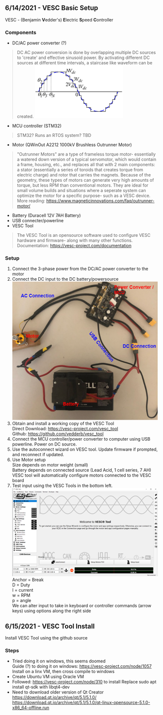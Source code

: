 ## 6/14/2021 - VESC Basic Setup 
VESC - (Benjamin **V**edder's) **E**lectric **S**peed **C**ontroller

### Components
- DC/AC power converter (?)
> DC AC power conversion is done by overlapping multiple DC sources to 'create' and effective sinusoid power. By activating different DC sources at different time intervals, a staircase like waveform can be created.
![alt text](https://github.com/Cedar8344/VESC_2021/blob/main/image/3.png?raw=true)
- MCU controller (STM32)
> STM32? Runs an RTOS system? TBD
- Motor (QWinOut A2212 1000kV Brushless Outrunner Motor)
> "Outrunner Motors" are a type of frameless torque motor- essentially a watered down version of a typical servomotor, which would contain a frame, housing, etc., and replaces all that with 2 main components: a stator (essentially a series of toroids that creates torque from electric charge) and rotor that carries the magnets. Because of the geometry, these types of motors can generate very high amounts of torque, but less RPM than conventional motors. They are ideal for small volume builds and situations where a seperate system can optimize the motor for a specific purpose- such as a VESC device.  
    More reading: https://www.magneticinnovations.com/faq/outrunner-motor/
- Battery (Duracell 12V 7AH Battery) 
- USB connecter/powerline
- VESC Tool
> The VESC Tool is an opensource software used to configure VESC hardware and firmware- along with many other functions.  
    Documentation: https://vesc-project.com/documentation

### Setup
1. Connect the 3-phase power from the DC/AC power converter to the motor
2. Connect the DC input to the DC battery/powersource  
![alt text](https://github.com/Cedar8344/VESC_2021/blob/main/image/2.png?raw=true)
3. Obtain and install a working copy of the VESC Tool   
    Direct Download:  https://vesc-project.com/vesc_tool   
    Github:           https://github.com/vedderb/vesc_tool
4. Connect the MCU controller/power converter to computer using USB powerline. Power on DC source.
5. Use the autoconnect wizard on VESC tool. Update firmware if prompted, and reconnect if updated.
6. Use Motor setup  
    Size depends on motor weight (small)  
    Battery depends on connected source (Lead Acid, 1 cell series, 7 AH)  
    VESC tool will automatically configure motors connected to the VESC board
8. Test input using the VESC Tools in the bottom left.  
![alt text](https://github.com/Cedar8344/VESC_2021/blob/main/image/1.PNG?raw=true)  
    Anchor = Break  
    D = Duty  
    I = current  
    w = RPM  
    p = angle  
    We can alter input to take in keyboard or controller commands (arrow keys) using options along the right side
    
## 6/15/2021 - VESC Tool Install
Install VESC Tool using the github source

### Steps
- Tried doing it on windows, this seems doomed  
    Guide (?) to doing it on windows: https://vesc-project.com/node/1057  
    Install on a linx VM, then cross compile to windows  
- Create Ubuntu VM using Oracle VM  
- Followed: https://vesc-project.com/node/310 to install
    Replace sudo apt install qt-sdk with libqt4-dev
- Need to download older version of Qt Creator  
    https://download.qt.io/archive/qt/5.1/5.1.0/  
    https://download.qt.io/archive/qt/5.1/5.1.0/qt-linux-opensource-5.1.0-x86_64-offline.run
